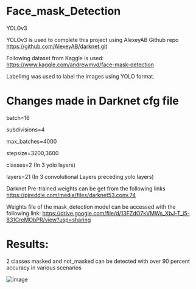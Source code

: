 # Face_mask_Detection
YOLOv3

YOLOv3 is used to complete this project using AlexeyAB Github repo
https://github.com/AlexeyAB/darknet.git

Following dataset from Kaggle is used:
https://www.kaggle.com/andrewmvd/face-mask-detection

LabelImg was used to label the images using YOLO format.

# Changes made in Darknet cfg file
batch=16

subdivisions=4

max_batches=4000

stepsize=3200,3600

classes=2 (In 3 yolo layers)

layers=21 (In 3 convolutional Layers preceding yolo layers)

Darknet Pre-trained weights can be get from the following links
https://pjreddie.com/media/files/darknet53.conv.74

Weights file of the mask_detection model can be accessed with the following link:
https://drive.google.com/file/d/13FZdO7kVMWs_XbJ-T_i5-831CreMObPR/view?usp=sharing

# Results:
2 classes masked and not_masked can be detected with over 90 percent accuracy in various scenarios

![image](https://user-images.githubusercontent.com/58310295/134740812-1416af64-1ba8-4588-82c5-873be5f6991a.png)

